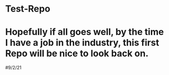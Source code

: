 # Test-Repo
# Hopefully if all goes well, by the time I have a job in the industry, this first Repo will be nice to look back on.
#9/2/21
